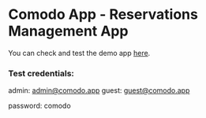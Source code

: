 # Comodo App - Reservations Management App

You can check and test the demo app [here](https://brave-jepsen-ca804f.netlify.app/).

### Test credentials:

admin: admin@comodo.app
guest: guest@comodo.app

password: comodo
